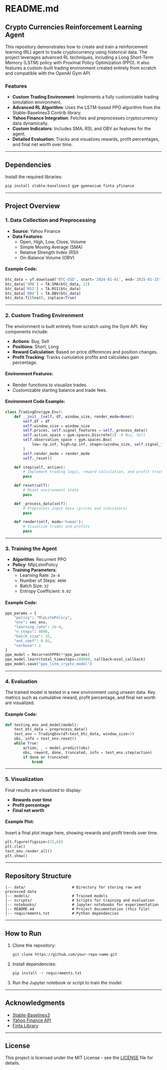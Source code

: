 # README.md

## Crypto Currencies Reinforcement Learning Agent

This repository demonstrates how to create and train a reinforcement learning (RL) agent to trade cryptocurrency using historical data. The project leverages advanced RL techniques, including a Long Short-Term Memory (LSTM) policy with Proximal Policy Optimization (PPO). It also features a custom-built trading environment created entirely from scratch and compatible with the OpenAI Gym API.

### Features
- **Custom Trading Environment**: Implements a fully customizable trading simulation environment.
- **Advanced RL Algorithm**: Uses the LSTM-based PPO algorithm from the Stable-Baselines3 Contrib library.
- **Yahoo Finance Integration**: Fetches and preprocesses cryptocurrency data dynamically.
- **Custom Indicators**: Includes SMA, RSI, and OBV as features for the agent.
- **Detailed Evaluation**: Tracks and visualizes rewards, profit percentages, and final net worth over time.

---

## Dependencies
Install the required libraries:
```bash
pip install stable-baselines3 gym gymnasium finta yfinance
```

---

## Project Overview

### 1. Data Collection and Preprocessing
- **Source**: Yahoo Finance
- **Data Features**:
  - Open, High, Low, Close, Volume
  - Simple Moving Average (SMA)
  - Relative Strength Index (RSI)
  - On-Balance Volume (OBV)

#### Example Code:
```python
btc_data = yf.download('BTC-USD', start='2024-01-01', end='2025-01-15')
btc_data['SMA'] = TA.SMA(btc_data, 12)
btc_data['RSI'] = TA.RSI(btc_data)
btc_data['OBV'] = TA.OBV(btc_data)
btc_data.fillna(0, inplace=True)
```

---

### 2. Custom Trading Environment
The environment is built entirely from scratch using the Gym API. Key components include:
- **Actions**: Buy, Sell
- **Positions**: Short, Long
- **Reward Calculation**: Based on price differences and position changes.
- **Profit Tracking**: Tracks cumulative profits and calculates gain percentage.

#### Environment Features:
- Render functions to visualize trades.
- Customizable starting balance and trade fees.

#### Environment Code Example:
```python
class TradingEnv(gym.Env):
    def __init__(self, df, window_size, render_mode=None):
        self.df = df
        self.window_size = window_size
        self.prices, self.signal_features = self._process_data()
        self.action_space = gym.spaces.Discrete(2)  # Buy, Sell
        self.observation_space = gym.spaces.Box(
            low=-np.inf, high=np.inf, shape=(window_size, self.signal_features.shape[1]), dtype=np.float32
        )
        self.render_mode = render_mode
        self._reset()

    def step(self, action):
        # Implement trading logic, reward calculation, and profit tracking
        pass

    def reset(self):
        # Reset environment state
        pass

    def _process_data(self):
        # Preprocess input data (prices and indicators)
        pass

    def render(self, mode='human'):
        # Visualize trades and profits
        pass
```

---

### 3. Training the Agent
- **Algorithm**: Recurrent PPO
- **Policy**: MlpLstmPolicy
- **Training Parameters**:
  - Learning Rate: `2e-4`
  - Number of Steps: `4096`
  - Batch Size: `32`
  - Entropy Coefficient: `0.02`

#### Example Code:
```python
ppo_params = {
    "policy": "MlpLstmPolicy",
    "env": vec_env,
    "learning_rate": 2e-4,
    "n_steps": 4096,
    "batch_size": 32,
    "ent_coef": 0.02,
    "verbose": 1
}
ppo_model = RecurrentPPO(**ppo_params)
ppo_model.learn(total_timesteps=100000, callback=eval_callback)
ppo_model.save("ppo_lstm_crypto_model")
```

---

### 4. Evaluation
The trained model is tested in a new environment using unseen data. Key metrics such as cumulative reward, profit percentage, and final net worth are visualized.

#### Example Code:
```python
def testing_env_and_model(model):
    test_btc_data = preprocess_data()
    test_env = TradingEnv(df=test_btc_data, window_size=5)
    obs, info = test_env.reset()
    while True:
        action, _ = model.predict(obs)
        obs, reward, done, truncated, info = test_env.step(action)
        if done or truncated:
            break
```

---

### 5. Visualization
Final results are visualized to display:
- **Rewards over time**
- **Profit percentage**
- **Final net worth**

#### Example Plot:
Insert a final plot image here, showing rewards and profit trends over time.
```python
plt.figure(figsize=(15,6))
plt.cla()
test_env.render_all()
plt.show()
```

---

## Repository Structure
```
|-- data/                     # Directory for storing raw and processed data
|-- models/                   # Trained models
|-- scripts/                  # Scripts for training and evaluation
|-- notebooks/                # Jupyter notebooks for experimentation
|-- README.md                 # Project documentation (this file)
|-- requirements.txt          # Python dependencies
```

---

## How to Run
1. Clone the repository:
   ```bash
   git clone https://github.com/your-repo-name.git
   ```
2. Install dependencies:
   ```bash
   pip install -r requirements.txt
   ```
3. Run the Jupyter notebook or script to train the model.

---

## Acknowledgments
- [Stable-Baselines3](https://github.com/DLR-RM/stable-baselines3)
- [Yahoo Finance API](https://pypi.org/project/yfinance/)
- [Finta Library](https://github.com/peerchemist/finta)

---

## License
This project is licensed under the MIT License - see the [LICENSE](LICENSE) file for details.

